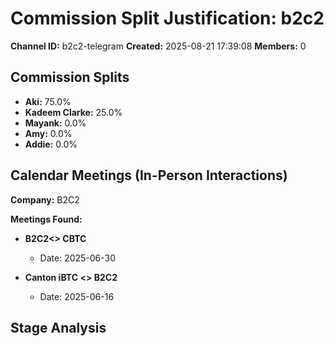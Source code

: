 # Commission Split Justification: b2c2

**Channel ID:** b2c2-telegram
**Created:** 2025-08-21 17:39:08
**Members:** 0

## Commission Splits

- **Aki:** 75.0%
- **Kadeem Clarke:** 25.0%
- **Mayank:** 0.0%
- **Amy:** 0.0%
- **Addie:** 0.0%

## Calendar Meetings (In-Person Interactions)

**Company:** B2C2

**Meetings Found:**

- **B2C2<> CBTC**
  - Date: 2025-06-30

- **Canton iBTC <> B2C2**
  - Date: 2025-06-16

## Stage Analysis

